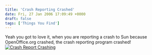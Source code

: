 ```yaml
---
title: 'Crash Reporting Crashed'
date: Fri, 27 Jan 2006 17:09:49 +0000
draft: false
tags: ['Things You Find']
---
```


Yeah you got to love it, when you are reporting a crash to Sun because OpenOffice.org crashed, the crash reporting program crashed! [![Crash Report Crashing](/uploads/2007/08/crashrepcrashed.thumbnail.png)](/uploads/2007/08/crashrepcrashed.png "Crash Report Crashing")